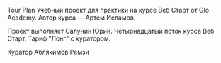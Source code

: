 Tour Plan
Учебный проект для практики на курсе Веб Старт от Glo Academy. Автор курса — Артем Исламов.

Проект выполняет
Салунин Юрий. Четырнадцатый поток курса Веб Старт. Тариф "Лонг" с куратором.

Куратор
Аблякимов Ремзи